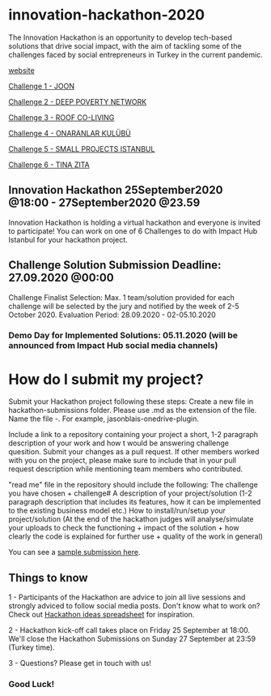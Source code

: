 # innovation-hackathon-2020

The Innovation Hackathon is an opportunity to develop tech-based solutions that drive social impact, with the aim of tackling some of the challenges faced by social entrepreneurs in Turkey in the current pandemic.

[website](https://www.re-coded.com/innovation-hackathon)

[Challenge 1 - JOON](https://drive.google.com/drive/folders/1p9Q9dbkOtRBe2visnl7jRIefd6JZhiTy?usp=sharing)

[Challenge 2 - DEEP POVERTY NETWORK](https://drive.google.com/drive/folders/1cO0o6Ek5ooOvQLxLptb2I8JZX25W6sGl?usp=sharing)

[Challenge 3 - ROOF CO-LIVING](https://drive.google.com/drive/folders/16ah7TBx0GM7UPJNw48nalHW6YeuaxcUX?usp=sharing)

[Challenge 4 - ONARANLAR KULÜBÜ](https://drive.google.com/drive/folders/1ogeEfkrMpC1L2g2TI4hyiCBsmbhGlk5Z?usp=sharing)

[Challenge 5 - SMALL PROJECTS ISTANBUL](https://drive.google.com/drive/folders/1vQIyLa4RHrsSn9iKnwV2W0xxEmAvoQ6G?usp=sharing)

[Challenge 6 - TINA ZITA](https://drive.google.com/drive/folders/1cO0o6Ek5ooOvQLxLptb2I8JZX25W6sGl?usp=sharing)


## Innovation Hackathon 25September2020 @18:00 - 27September2020 @23.59
Innovation Hackathon is holding a virtual hackathon and everyone is invited to participate! 
You can work on one of 6 Challenges to do with Impact Hub Istanbul for your hackathon project.
## Challenge Solution Submission Deadline: 27.09.2020 @00:00
Challenge Finalist Selection:  Max. 1 team/solution provided for each challenge will be selected by the jury and notified by the week of 2-5 October 2020.
Evaluation Period: 28.09.2020 - 02-05.10.2020
### Demo Day for Implemented Solutions: 05.11.2020 (will be announced from Impact Hub social media channels)


# How do I submit my project?

Submit your Hackathon project following these steps:
Create a new file in hackathon-submissions folder. Please use .md as the extension of the file.
Name the file <your-github-username>-<your-submission-name>. 
For example, jasonblais-onedrive-plugin.

Include
a link to a repository containing your project
a short, 1-2 paragraph description of your work and how t would be answering challenge quesition.
Submit your changes as a pull request. If other members worked with you on the project, please make sure to include that in your pull request description while mentioning team members who contributed.

"read me" file in the repository should include the following:
The challenge you have chosen + challenge#
A description of your project/solution (1-2 paragraph description that includes its features, how it can be implemented to the existing business model etc.)
How to install/run/setup your project/solution (At the end of the hackathon judges will analyse/simulate your uploads to check the functioning + impact of the solution + how clearly the code is explained for further use + quality of the work in general)

You can see a [sample submission here](https://github.com/impacthubist/innovation-hackathon-2020/blob/master/hackathon-submissions/test-submit.md).


## Things to know

1 - Participants of the Hackathon are advice to join all live sessions and strongly adviced to follow social media posts. Don't know what to work on? Check out [Hackathon ideas spreadsheet](https://docs.google.com/spreadsheets/d/1Bs6ErSFgCm4WQ4V-1NdOKHY-D4Rb17pzpDKLv7adEXA/edit?usp=sharing) for inspiration.

2 - Hackathon kick-off call takes place on Friday 25 September at 18:00. We'll close the Hackathon Submissions on Sunday 27 September at 23:59 (Turkey time). 

3 - Questions? Please get in touch with us!


### Good Luck!
